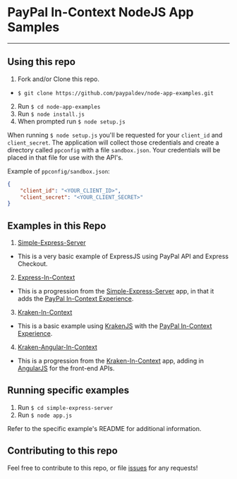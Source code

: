 # PayPal In-Context NodeJS App Samples

------

## Using this repo

1. Fork and/or Clone this repo.
  * `$ git clone https://github.com/paypaldev/node-app-examples.git`
2. Run `$ cd node-app-examples`
3. Run `$ node install.js`
4. When prompted run `$ node setup.js`

When running `$ node setup.js` you'll be requested for your `client_id` and `client_secret`.  The application will collect those credentials and create a directory called `ppconfig` with a file `sandbox.json`.  Your credentials will be placed in that file for use with the API's.

Example of `ppconfig/sandbox.json`:

```json
{ 
	"client_id": "<YOUR_CLIENT_ID>", 
	"client_secret": "<YOUR_CLIENT_SECRET>"
}
```

## Examples in this Repo

1. [Simple-Express-Server](tree/master/simple-express-server)
  * This is a very basic example of ExpressJS using PayPal API and Express Checkout.
2. [Express-In-Context](tree/master/express-in-context/)
  * This is a progression from the [Simple-Express-Server](tree/master/simple-express-server) app, in that it adds the [PayPal In-Context Experience](https://developer.paypal.com/webapps/developer/docs/classic/express-checkout/in-context/).
3. [Kraken-In-Context](tree/master/kraken-in-context)
  * This is a basic example using [KrakenJS](http://krakenjs.com/) with the [PayPal In-Context Experience](https://developer.paypal.com/webapps/developer/docs/classic/express-checkout/in-context/).
4. [Kraken-Angular-In-Context](tree/master/kraken-angular-in-context)
  * This is a progression from the [Kraken-In-Context](tree/master/kraken-in-context) app, adding in [AngularJS](https://angularjs.org/) for the front-end APIs.


## Running specific examples

1. Run `$ cd simple-express-server`
2. Run `$ node app.js`

Refer to the specific example's README for additional information.

## Contributing to this repo

Feel free to contribute to this repo, or file [issues](https://github.com/paypaldev/node-app-examples/issues) for any requests!